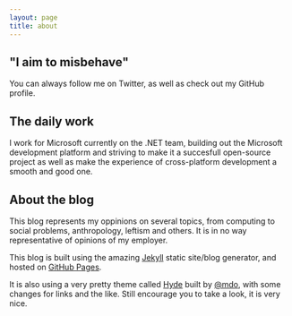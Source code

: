 ```yaml
---
layout: page
title: about
---
```


## "I aim to misbehave"

You can always follow me on Twitter, as well as check out my GitHub profile.

## The daily work
I work for Microsoft currently on the .NET team, building out the Microsoft 
development platform and striving to make it a succesfull open-source project 
as well as make the experience of cross-platform development a smooth and good 
one. 

## About the blog
This blog represents my oppinions on several topics, from computing to social 
problems, anthropology, leftism and others. It is in no way representative of 
opinions of my employer. 

This blog is built using the amazing [Jekyll]() static site/blog generator, 
and hosted on [GitHub Pages](https://pages.github.com/). 

It is also using a very pretty theme called [Hyde](https://github.com/poole/hyde) 
built by [@mdo](https://github.com/mdo), with some changes for links and the 
like. Still encourage you to take a look, it is very nice.   
